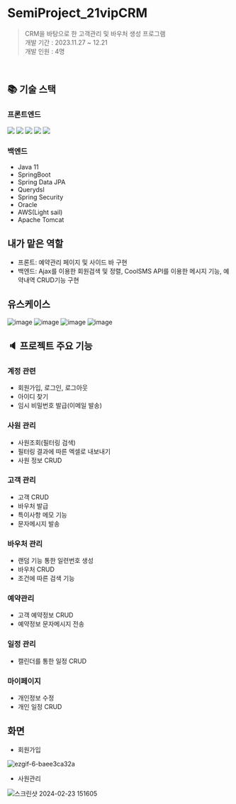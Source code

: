 # SemiProject_21vipCRM
> CRM을 바탕으로 한 고객관리 및 바우처 생성 프로그램<br>개발 기간 : 2023.11.27 ~ 12.21
> <br>개발 인원 : 4명
<br>

## :books: 기술 스택
### 프론트엔드
  <img src="https://img.shields.io/badge/thymeleaf-005F0F?style=for-the-badge&logo=thymeleaf&logoColor=white">  <img src="https://img.shields.io/badge/html5-E34F26?style=for-the-badge&logo=html5&logoColor=white"> <img src="https://img.shields.io/badge/css3-1572B6?style=for-the-badge&logo=css3&logoColor=white">
  <img src="https://img.shields.io/badge/javascript-F7DF1E?style=for-the-badge&logo=javascript&logoColor=white">
    <img src="https://img.shields.io/badge/jquery-0769AD?style=for-the-badge&logo=jquery&logoColor=white">

### 백엔드  
- Java 11
- SpringBoot
- Spring Data JPA
- Querydsl
- Spring Security
- Oracle
- AWS(Light sail)
- Apache Tomcat


## 내가 맡은 역할
- 프론트: 예약관리 페이지 및 사이드 바 구현
- 백엔드: Ajax를 이용한 회원검색 및 정렬, CoolSMS API를 이용한 메시지 기능, 예약내역 CRUD기능 구현

## 유스케이스
![image](https://github.com/appletella/SemiProject_21vipCRM/assets/147576555/91bb450c-b851-432c-9f29-91283f31e8bc)
![image](https://github.com/appletella/SemiProject_21vipCRM/assets/147576555/31131080-2b26-4cf5-89c9-066fd58e760c)
![image](https://github.com/appletella/SemiProject_21vipCRM/assets/147576555/26621d15-c657-4d15-b352-023570f07a0c)
![image](https://github.com/appletella/SemiProject_21vipCRM/assets/147576555/bde45901-d8ee-4633-b64f-c51f4d1d196f)



## :speaker: 프로젝트 주요 기능 

### 계정 관련
- 회원가입, 로그인, 로그아웃
- 아이디 찾기
- 임시 비밀번호 발급(이메일 발송)
### 사원 관리
- 사원조회(필터링 검색) 
- 필터링 결과에 따른 엑셀로 내보내기
- 사원 정보 CRUD
### 고객 관리 
- 고객 CRUD
- 바우처 발급
- 특이사항 메모 기능
- 문자메시지 발송
### 바우처 관리 
- 랜덤 기능 통한 일련번호 생성
- 바우처 CRUD
- 조건에 따른 검색 기능
### 예약관리
- 고객 예약정보 CRUD
- 예약정보 문자메시지 전송
### 일정 관리 
- 캘린더를 통한 일정 CRUD
### 마이페이지
- 개인정보 수정
- 개인 일정 CRUD


## 화면
- 회원가입

![ezgif-6-baee3ca32a](https://github.com/appletella/SemiProject_21vipCRM/assets/147576555/b3d547b5-351b-429c-9e06-c0805820d0ed)

- 사원관리

![스크린샷 2024-02-23 151605](https://github.com/appletella/SemiProject_21vipCRM/assets/147576555/a2338af7-d370-4d9c-b289-ae61fd63e072)
